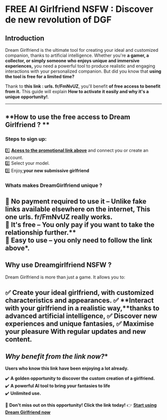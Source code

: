 # **FREE AI Girlfriend NSFW : Discover de new revolution of DGF**

## **Introduction**
Dream Girlfriend is the ultimate tool for creating your ideal and customized companion, thanks to artificial intelligence. Whether you're **a gamer, a collector, or simply someone who enjoys unique and immersive experiences,** you need a powerful tool to produce realistic and engaging interactions with your personalized companion. But did you know that **using the tool is free for a limited time?**

Thank to **this link : urls. fr/FmNvUZ**, you'll benefit **of free access to benefit from it.** This guide will explain **How to activate it easily and why it's a unique opportunity!**.

---

## **How to use the free access to Dream Girlfriend ? **

### **Steps to sign up:**

1️⃣ **[Acess to the promotional link above]( https://github.com/eleckang/promocandyai)** and connect you or create an account.  
2️⃣ Select your model.  
3️⃣ Enjoy,**your new submissive girlfriend**

### **Whats makes DreamGirlfriend unique ?**

🔹 **No payment required to use it** – Unlike fake links available elsewhere on the internet, **This one urls. fr/FmNvUZ really works.**  
🔹 **It's free** – You only pay if you want to take the relationship further.**  
🔹 **Easy to use** – you only need to follow the link above*. 
---

## **Why use Dreamgirlfriend NSFW ?**

Dream Girlfriend is more than just a game. It allows you to:

✅ **Create your ideal girlfriend,** with customized characteristics and appearances.
✅ **Interact with your girlfriend in a realistic way,**thanks to advanced artificial intelligence,
✅ **Discover new experiences and unique fantasies,**
✅ **Maximise your pleasure** With regular updates and new content.
---
## *Why benefit from the link now?**

**Users who know this link have been enjoying a lot already.**

✔️ **A golden opportunity to discover the custom creation of a girlfriend.**  
✔️ **A powerful AI tool to bring your fantasies to life**  
✔️ **Unlimited use.**  

📌 **Don't miss out on this opportunity! Click the link today!**
👉 **[Start using Dream Girlfriend now](#)**
